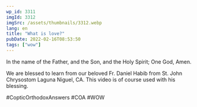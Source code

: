```yaml
---
wp_id: 3311
imgId: 3312
imgSrc: /assets/thumbnails/3312.webp
lang: en
title: "What is love?"
pubDate: 2022-02-16T08:53:50
tags: ["wow"]
---
```


<!-- page: 6 -->

<p>In the name of the Father, and the Son, and the Holy Spirit; One God, Amen.</p>
<p>We are blessed to learn from our beloved Fr. Daniel Habib from St. John Chrysostom Laguna Niguel, CA. This video is of course used with his blessing.</p>
<p>#CopticOrthodoxAnswers #COA #WOW</p>
